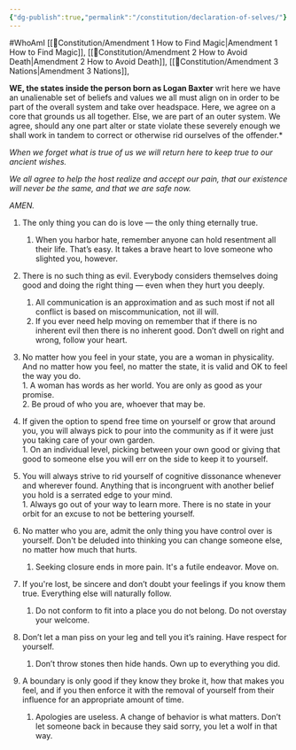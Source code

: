 ```yaml
---
{"dg-publish":true,"permalink":"/constitution/declaration-of-selves/"}
---
```


#WhoAmI 
[[📃Constitution/Amendment 1 How to Find Magic\|Amendment 1 How to Find Magic]], [[📃Constitution/Amendment 2 How to Avoid Death\|Amendment 2 How to Avoid Death]], [[📃Constitution/Amendment 3 Nations\|Amendment 3 Nations]], 


**WE, the states inside the person born as Logan Baxter** writ here we have an unalienable set of beliefs and values we all must align on in order to be part of the overall system and take over headspace. Here, we agree on a core that grounds us all together. Else, we are part of an outer system. We agree, should any one part alter or state violate these severely enough we shall work in tandem to correct or otherwise rid ourselves of the offender.*

*When we forget what is true of us we will return here to keep true to our ancient wishes.*

*We all agree to help the host realize and accept our pain, that our existence will never be the same, and that we are safe now.*

*AMEN.*

1. The only thing you can do is love — the only thing eternally true.  
   1. When you harbor hate, remember anyone can hold resentment all their life. That’s easy. It takes a brave heart to love someone who slighted you, however.

2. There is no such thing as evil. Everybody considers themselves doing good and doing the right thing — even when they hurt you deeply.   
	1. All communication is an approximation and as such most if not all conflict is based on miscommunication, not ill will.  
	2. If you ever need help moving on remember that if there is no inherent evil then there is no inherent good. Don’t dwell on right and wrong, follow your heart. 

4. No matter how you feel in your state, you are a woman in physicality. And no matter how you feel, no matter the state, it is valid and OK to feel the way you do.  
	   1. A woman has words as her world. You are only as good as your promise.   
	   2. Be proud of who you are, whoever that may be. 

6. If given the option to spend free time on yourself or grow that around you, you will always pick to pour into the community as if it were just you taking care of your own garden.  
	   1. On an individual level, picking between your own good or giving that good to someone else you will err on the side to keep it to yourself.

8. You will always strive to rid yourself of cognitive dissonance whenever and wherever  found. Anything that is incongruent with another belief you hold is a serrated edge to your mind.  
	   1. Always go out of your way to learn more. There is no state in your orbit for an excuse to not be bettering yourself. 

10. No matter who you are, admit the only thing you have control over is yourself. Don't be deluded into thinking you can change someone else, no matter how much that hurts.   
	   1. Seeking closure ends in more pain. It's a futile endeavor. Move on. 

12. If you're lost, be sincere and don’t doubt your feelings if you know them true. Everything else will naturally follow.   
	   1. Do not conform to fit into a place you do not belong. Do not overstay your welcome.

14. Don’t let a man piss on your leg and tell you it’s raining. Have respect for yourself.  
	   1. Don’t throw stones then hide hands. Own up to everything you did.

16. A boundary is only good if they know they broke it, how that makes you feel, and if you then enforce it with the removal of yourself from their influence for an appropriate amount of time.   
	1. Apologies are useless. A change of behavior is what matters. Don’t let someone back in because they said sorry, you let a wolf in that way.